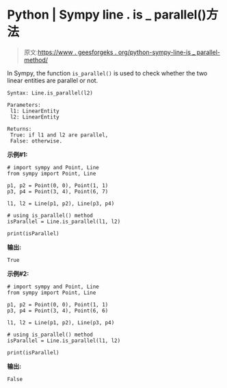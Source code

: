 # Python | Sympy line . is _ parallel()方法

> 原文:[https://www . geesforgeks . org/python-sympy-line-is _ parallel-method/](https://www.geeksforgeeks.org/python-sympy-line-is_parallel-method/)

In Sympy, the function `is_parallel()` is used to check whether the two linear entities are parallel or not.

```
Syntax: Line.is_parallel(l2)

Parameters:
 l1: LinearEntity
 l2: LinearEntity

Returns:
 True: if l1 and l2 are parallel,
 False: otherwise.
```

**示例#1:**

```
# import sympy and Point, Line
from sympy import Point, Line

p1, p2 = Point(0, 0), Point(1, 1)
p3, p4 = Point(3, 4), Point(6, 7)

l1, l2 = Line(p1, p2), Line(p3, p4)

# using is_parallel() method
isParallel = Line.is_parallel(l1, l2)

print(isParallel)
```

**输出:**

```
True
```

**示例#2:**

```
# import sympy and Point, Line
from sympy import Point, Line

p1, p2 = Point(0, 0), Point(1, 1)
p3, p4 = Point(3, 4), Point(6, 6)

l1, l2 = Line(p1, p2), Line(p3, p4)

# using is_parallel() method
isParallel = Line.is_parallel(l1, l2)

print(isParallel)
```

**输出:**

```
False
```